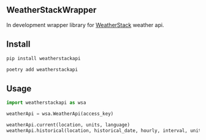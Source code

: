 WeatherStackWrapper
---
In development wrapper library for [WeatherStack](https://weatherstack.com/) weather api.

Install
---
```bash
pip install weatherstackapi
```
```bash
poetry add weatherstackapi
```

Usage
---
```Python
import weatherstackapi as wsa

weatherApi = wsa.WeatherApi(access_key)

weatherApi.current(location, units, language)
weatherApi.historical(location, historical_date, hourly, interval, units, language)
```